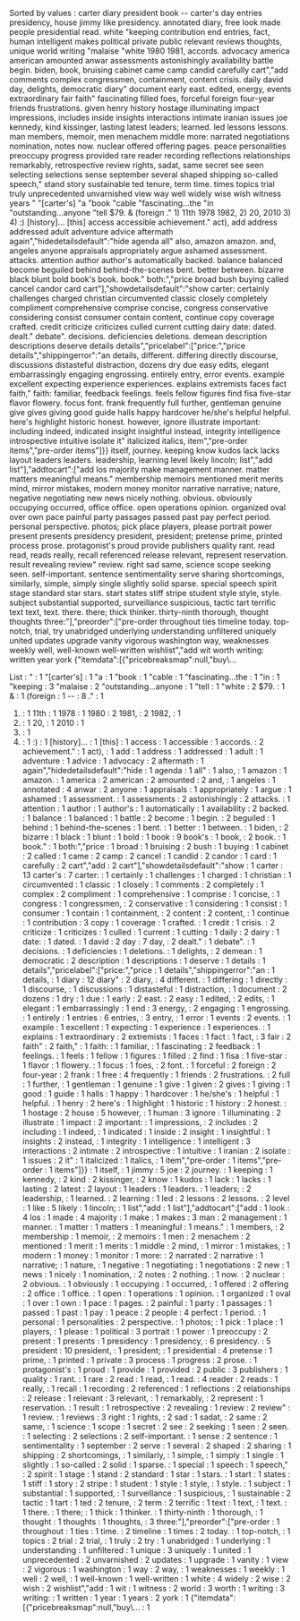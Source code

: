 Sorted by values :
carter diary president book -- carter's day entries presidency, house jimmy like presidency. annotated diary, free look made people presidential read. white "keeping contribution end entries, fact, human intelligent makes political private public relevant reviews thoughts, unique world writing "malaise "white 1980 1981, accords. advocacy america american amounted anwar assessments astonishingly availability battle begin. biden, book, bruising cabinet came camp candid carefully cart","add comments complex congressmen, containment, content crisis. daily david day, delights, democratic diary" document early east. edited, energy, events extraordinary fair faith" fascinating filled foes, forceful foreign four-year friends frustrations. given henry history hostage illuminating impact impressions, includes inside insights interactions intimate iranian issues joe kennedy, kind kissinger, lasting latest leaders; learned. led lessons lessons. man members, memoir, men menachem middle more: narrated negotiations nomination, notes now. nuclear offered offering pages. peace personalities preoccupy progress provided rare reader recording reflections relationships remarkably, retrospective review rights, sadat, same secret see seen selecting selections sense september several shaped shipping so-called speech," stand story sustainable ted tenure, term time. times topics trial truly unprecedented unvarnished view way well widely wise wish witness years " "[carter's] "a "book "cable "fascinating...the "in "outstanding...anyone "tell $79. & (foreign ." 1) 11th 1978 1982, 2) 20, 2010 3) 4) :) [history]... [this] access accessible achievement." act), add address addressed adult adventure advice aftermath again","hidedetailsdefault":"hide agenda all" also, amazon amazon. and, angeles anyone appraisals appropriately argue ashamed assessment. attacks. attention author author's automatically backed. balance balanced become beguiled behind behind-the-scenes bent. better between. bizarre black blunt bold book's book. book." both:","price broad bush buying called cancel candor card cart"],"showdetailsdefault":"show carter: certainly challenges charged christian circumvented classic closely completely compliment comprehensive comprise concise, congress conservative considering consist consumer contain content, continue copy coverage crafted. credit criticize criticizes culled current cutting dairy date: dated. dealt." debate". decisions. deficiencies deletions. demean description descriptions deserve details details","pricelabel":["price:","price details","shippingerror":"an details, different. differing directly discourse, discussions distasteful distraction, dozens dry due easy edits, elegant embarrassingly engaging engrossing. entirely entry, error events. example excellent expecting experience experiences. explains extremists faces fact faith," faith: familiar, feedback feelings. feels fellow figures find fisa five-star flavor flowery. focus font. frank frequently full further, gentleman genuine give gives giving good guide halls happy hardcover he/she's helpful helpful. here's highlight historic honest. however, ignore illustrate important: including indeed, indicated insight insightful instead, integrity intelligence introspective intuitive isolate it" italicized italics, item","pre-order items","pre-order items"]}} itself, journey. keeping know kudos lack lacks layout leaders leaders. leadership, learning level likely lincoln; list","add list"],"addtocart":["add los majority make management manner. matter matters meaningful means." membership memoirs mentioned merit merits mind, mirror mistakes, modern money monitor narrative narrative; nature, negative negotiating new news nicely nothing. obvious. obviously occupying occurred, office office. open operations opinion. organized oval over own pace painful party passages passed past pay perfect period. personal perspective. photos; pick place players, please portrait power present presents presidency president, president; pretense prime, printed process prose. protagonist's proud provide publishers quality rant. read read, reads really, recall referenced release relevant, represent reservation. result revealing review" review. right sad same, science scope seeking seen. self-important. sentence sentimentality serve sharing shortcomings, similarly, simple, simply single slightly solid sparse. special speech spirit stage standard star stars. start states stiff stripe student style style, style. subject substantial supported, surveillance suspicious, tactic tart terrific text text, text. there. there; thick thinker. thirty-ninth thorough, thought thoughts three:"],"preorder":["pre-order throughout ties timeline today. top-notch, trial, try unabridged underlying understanding unfiltered uniquely united updates upgrade vanity vigorous washington way, weaknesses weekly well, well-known well-written wishlist","add wit worth writing: written year york {"itemdata":[{"pricebreaksmap":null,"buy\\... 

List :
" : 1
"[carter's] : 1
"a : 1
"book : 1
"cable : 1
"fascinating...the : 1
"in : 1
"keeping : 3
"malaise : 2
"outstanding...anyone : 1
"tell : 1
"white : 2
$79. : 1
& : 1
(foreign : 1
-- : 8
." : 1
1) : 1
11th : 1
1978 : 1
1980 : 2
1981, : 2
1982, : 1
2) : 1
20, : 1
2010 : 1
3) : 1
4) : 1
:) : 1
[history]... : 1
[this] : 1
access : 1
accessible : 1
accords. : 2
achievement." : 1
act), : 1
add : 1
address : 1
addressed : 1
adult : 1
adventure : 1
advice : 1
advocacy : 2
aftermath : 1
again","hidedetailsdefault":"hide : 1
agenda : 1
all" : 1
also, : 1
amazon : 1
amazon. : 1
america : 2
american : 2
amounted : 2
and, : 1
angeles : 1
annotated : 4
anwar : 2
anyone : 1
appraisals : 1
appropriately : 1
argue : 1
ashamed : 1
assessment. : 1
assessments : 2
astonishingly : 2
attacks. : 1
attention : 1
author : 1
author's : 1
automatically : 1
availability : 2
backed. : 1
balance : 1
balanced : 1
battle : 2
become : 1
begin. : 2
beguiled : 1
behind : 1
behind-the-scenes : 1
bent. : 1
better : 1
between. : 1
biden, : 2
bizarre : 1
black : 1
blunt : 1
bold : 1
book : 9
book's : 1
book, : 2
book. : 1
book." : 1
both:","price : 1
broad : 1
bruising : 2
bush : 1
buying : 1
cabinet : 2
called : 1
came : 2
camp : 2
cancel : 1
candid : 2
candor : 1
card : 1
carefully : 2
cart","add : 2
cart"],"showdetailsdefault":"show : 1
carter : 13
carter's : 7
carter: : 1
certainly : 1
challenges : 1
charged : 1
christian : 1
circumvented : 1
classic : 1
closely : 1
comments : 2
completely : 1
complex : 2
compliment : 1
comprehensive : 1
comprise : 1
concise, : 1
congress : 1
congressmen, : 2
conservative : 1
considering : 1
consist : 1
consumer : 1
contain : 1
containment, : 2
content : 2
content, : 1
continue : 1
contribution : 3
copy : 1
coverage : 1
crafted. : 1
credit : 1
crisis. : 2
criticize : 1
criticizes : 1
culled : 1
current : 1
cutting : 1
daily : 2
dairy : 1
date: : 1
dated. : 1
david : 2
day : 7
day, : 2
dealt." : 1
debate". : 1
decisions. : 1
deficiencies : 1
deletions. : 1
delights, : 2
demean : 1
democratic : 2
description : 1
descriptions : 1
deserve : 1
details : 1
details","pricelabel":["price:","price : 1
details","shippingerror":"an : 1
details, : 1
diary : 12
diary" : 2
diary, : 4
different. : 1
differing : 1
directly : 1
discourse, : 1
discussions : 1
distasteful : 1
distraction, : 1
document : 2
dozens : 1
dry : 1
due : 1
early : 2
east. : 2
easy : 1
edited, : 2
edits, : 1
elegant : 1
embarrassingly : 1
end : 3
energy, : 2
engaging : 1
engrossing. : 1
entirely : 1
entries : 6
entries, : 3
entry, : 1
error : 1
events : 2
events. : 1
example : 1
excellent : 1
expecting : 1
experience : 1
experiences. : 1
explains : 1
extraordinary : 2
extremists : 1
faces : 1
fact : 1
fact, : 3
fair : 2
faith" : 2
faith," : 1
faith: : 1
familiar, : 1
fascinating : 2
feedback : 1
feelings. : 1
feels : 1
fellow : 1
figures : 1
filled : 2
find : 1
fisa : 1
five-star : 1
flavor : 1
flowery. : 1
focus : 1
foes, : 2
font. : 1
forceful : 2
foreign : 2
four-year : 2
frank : 1
free : 4
frequently : 1
friends : 2
frustrations. : 2
full : 1
further, : 1
gentleman : 1
genuine : 1
give : 1
given : 2
gives : 1
giving : 1
good : 1
guide : 1
halls : 1
happy : 1
hardcover : 1
he/she's : 1
helpful : 1
helpful. : 1
henry : 2
here's : 1
highlight : 1
historic : 1
history : 2
honest. : 1
hostage : 2
house : 5
however, : 1
human : 3
ignore : 1
illuminating : 2
illustrate : 1
impact : 2
important: : 1
impressions, : 2
includes : 2
including : 1
indeed, : 1
indicated : 1
inside : 2
insight : 1
insightful : 1
insights : 2
instead, : 1
integrity : 1
intelligence : 1
intelligent : 3
interactions : 2
intimate : 2
introspective : 1
intuitive : 1
iranian : 2
isolate : 1
issues : 2
it" : 1
italicized : 1
italics, : 1
item","pre-order : 1
items","pre-order : 1
items"]}} : 1
itself, : 1
jimmy : 5
joe : 2
journey. : 1
keeping : 1
kennedy, : 2
kind : 2
kissinger, : 2
know : 1
kudos : 1
lack : 1
lacks : 1
lasting : 2
latest : 2
layout : 1
leaders : 1
leaders. : 1
leaders; : 2
leadership, : 1
learned. : 2
learning : 1
led : 2
lessons : 2
lessons. : 2
level : 1
like : 5
likely : 1
lincoln; : 1
list","add : 1
list"],"addtocart":["add : 1
look : 4
los : 1
made : 4
majority : 1
make : 1
makes : 3
man : 2
management : 1
manner. : 1
matter : 1
matters : 1
meaningful : 1
means." : 1
members, : 2
membership : 1
memoir, : 2
memoirs : 1
men : 2
menachem : 2
mentioned : 1
merit : 1
merits : 1
middle : 2
mind, : 1
mirror : 1
mistakes, : 1
modern : 1
money : 1
monitor : 1
more: : 2
narrated : 2
narrative : 1
narrative; : 1
nature, : 1
negative : 1
negotiating : 1
negotiations : 2
new : 1
news : 1
nicely : 1
nomination, : 2
notes : 2
nothing. : 1
now. : 2
nuclear : 2
obvious. : 1
obviously : 1
occupying : 1
occurred, : 1
offered : 2
offering : 2
office : 1
office. : 1
open : 1
operations : 1
opinion. : 1
organized : 1
oval : 1
over : 1
own : 1
pace : 1
pages. : 2
painful : 1
party : 1
passages : 1
passed : 1
past : 1
pay : 1
peace : 2
people : 4
perfect : 1
period. : 1
personal : 1
personalities : 2
perspective. : 1
photos; : 1
pick : 1
place : 1
players, : 1
please : 1
political : 3
portrait : 1
power : 1
preoccupy : 2
present : 1
presents : 1
presidency : 1
presidency, : 6
presidency. : 5
president : 10
president, : 1
president; : 1
presidential : 4
pretense : 1
prime, : 1
printed : 1
private : 3
process : 1
progress : 2
prose. : 1
protagonist's : 1
proud : 1
provide : 1
provided : 2
public : 3
publishers : 1
quality : 1
rant. : 1
rare : 2
read : 1
read, : 1
read. : 4
reader : 2
reads : 1
really, : 1
recall : 1
recording : 2
referenced : 1
reflections : 2
relationships : 2
release : 1
relevant : 3
relevant, : 1
remarkably, : 2
represent : 1
reservation. : 1
result : 1
retrospective : 2
revealing : 1
review : 2
review" : 1
review. : 1
reviews : 3
right : 1
rights, : 2
sad : 1
sadat, : 2
same : 2
same, : 1
science : 1
scope : 1
secret : 2
see : 2
seeking : 1
seen : 2
seen. : 1
selecting : 2
selections : 2
self-important. : 1
sense : 2
sentence : 1
sentimentality : 1
september : 2
serve : 1
several : 2
shaped : 2
sharing : 1
shipping : 2
shortcomings, : 1
similarly, : 1
simple, : 1
simply : 1
single : 1
slightly : 1
so-called : 2
solid : 1
sparse. : 1
special : 1
speech : 1
speech," : 2
spirit : 1
stage : 1
stand : 2
standard : 1
star : 1
stars. : 1
start : 1
states : 1
stiff : 1
story : 2
stripe : 1
student : 1
style : 1
style, : 1
style. : 1
subject : 1
substantial : 1
supported, : 1
surveillance : 1
suspicious, : 1
sustainable : 2
tactic : 1
tart : 1
ted : 2
tenure, : 2
term : 2
terrific : 1
text : 1
text, : 1
text. : 1
there. : 1
there; : 1
thick : 1
thinker. : 1
thirty-ninth : 1
thorough, : 1
thought : 1
thoughts : 1
thoughts, : 3
three:"],"preorder":["pre-order : 1
throughout : 1
ties : 1
time. : 2
timeline : 1
times : 2
today. : 1
top-notch, : 1
topics : 2
trial : 2
trial, : 1
truly : 2
try : 1
unabridged : 1
underlying : 1
understanding : 1
unfiltered : 1
unique : 3
uniquely : 1
united : 1
unprecedented : 2
unvarnished : 2
updates : 1
upgrade : 1
vanity : 1
view : 2
vigorous : 1
washington : 1
way : 2
way, : 1
weaknesses : 1
weekly : 1
well : 2
well, : 1
well-known : 1
well-written : 1
white : 4
widely : 2
wise : 2
wish : 2
wishlist","add : 1
wit : 1
witness : 2
world : 3
worth : 1
writing : 3
writing: : 1
written : 1
year : 1
years : 2
york : 1
{"itemdata":[{"pricebreaksmap":null,"buy\\... : 1
